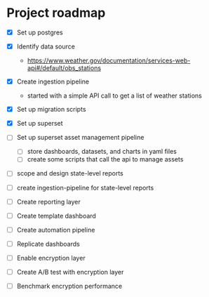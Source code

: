 # Project roadmap

- [x] Set up postgres
- [x] Identify data source
    - https://www.weather.gov/documentation/services-web-api#/default/obs_stations
- [x] Create ingestion pipeline
    - started with a simple API call to get a list of weather stations
- [x] Set up migration scripts
- [x] Set up superset
- [ ] Set up superset asset management pipeline
    - [ ] store dashboards, datasets, and charts in yaml files
    - [ ] create some scripts that call the api to manage assets
- [ ] scope and design state-level reports 
- [ ] create ingestion-pipeline for state-level reports
- [ ] Create reporting layer
- [ ] Create template dashboard
- [ ] Create automation pipeline 
- [ ] Replicate dashboards
- [ ] Enable encryption layer 
- [ ] Create A/B test with encryption layer
- [ ] Benchmark encryption performance


